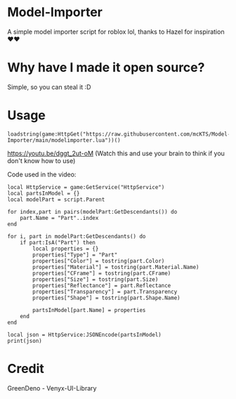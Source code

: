# Model-Importer
A simple model importer script for roblox lol, thanks to Hazel for inspiration ♥️♥️

# Why have I made it open source?
Simple, so you can steal it :D

# Usage
```
loadstring(game:HttpGet("https://raw.githubusercontent.com/mcKTS/Model-Importer/main/modelimporter.lua"))()
```

https://youtu.be/dggt_2ut-oM (Watch this and use your brain to think if you don't know how to use)

Code used in the video:
```
local HttpService = game:GetService("HttpService")
local partsInModel = {}
local modelPart = script.Parent

for index,part in pairs(modelPart:GetDescendants()) do
    part.Name = "Part"..index
end

for i, part in modelPart:GetDescendants() do
    if part:IsA("Part") then
        local properties = {}
        properties["Type"] = "Part"
        properties["Color"] = tostring(part.Color)
        properties["Material"] = tostring(part.Material.Name)
        properties["CFrame"] = tostring(part.CFrame)
        properties["Size"] = tostring(part.Size)
        properties["Reflectance"] = part.Reflectance
        properties["Transparency"] = part.Transparency
        properties["Shape"] = tostring(part.Shape.Name)

        partsInModel[part.Name] = properties
    end
end

local json = HttpService:JSONEncode(partsInModel)
print(json)
```
# Credit
GreenDeno - Venyx-UI-Library

